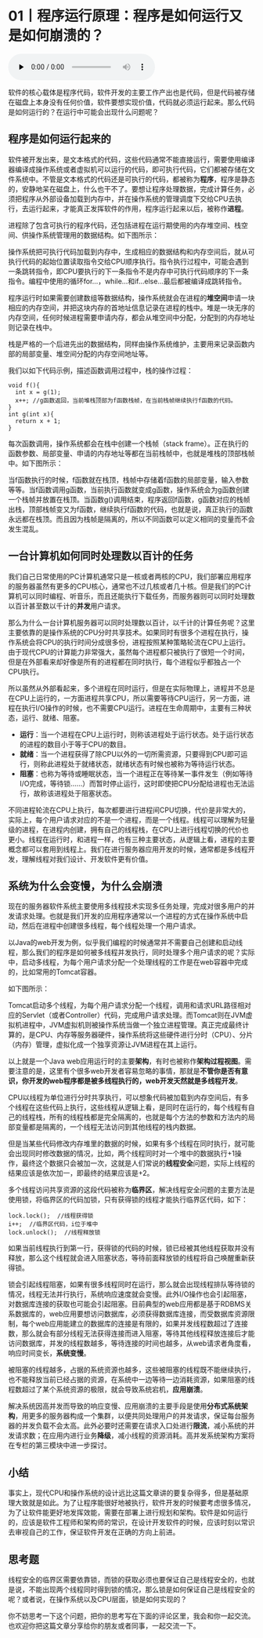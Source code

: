 # 01丨程序运行原理：程序是如何运行又是如何崩溃的？

<audio id="audio" title="01丨程序运行原理：程序是如何运行又是如何崩溃的？" controls="" preload="none"><source id="mp3" src="https://static001.geekbang.org/resource/audio/84/99/84b6f56e34f0de1f2453677bd5874399.mp3"></audio>

软件的核心载体是程序代码，软件开发的主要工作产出也是代码，但是代码被存储在磁盘上本身没有任何价值，软件要想实现价值，代码就必须运行起来。那么代码是如何运行的？在运行中可能会出现什么问题呢？

## 程序是如何运行起来的

软件被开发出来，是文本格式的代码，这些代码通常不能直接运行，需要使用编译器编译成操作系统或者虚拟机可以运行的代码，即可执行代码，它们都被存储在文件系统中。不管是文本格式的代码还是可执行的代码，都被称为**程序**，程序是静态的，安静地呆在磁盘上，什么也干不了。要想让程序处理数据，完成计算任务，必须把程序从外部设备加载到内存中，并在操作系统的管理调度下交给CPU去执行，去运行起来，才能真正发挥软件的作用，程序运行起来以后，被称作**进程**。

进程除了包含可执行的程序代码，还包括进程在运行期使用的内存堆空间、栈空间、供操作系统管理用的数据结构。如下图所示：

<img src="https://static001.geekbang.org/resource/image/89/98/89c6e3bbc44cdc042e7a8bcddb3b4398.png" alt=""><br>
操作系统把可执行代码加载到内存中，生成相应的数据结构和内存空间后，就从可执行代码的起始位置读取指令交给CPU顺序执行。指令执行过程中，可能会遇到一条跳转指令，即CPU要执行的下一条指令不是内存中可执行代码顺序的下一条指令。编程中使用的循环for…，while…和if…else…最后都被编译成跳转指令。

程序运行时如果需要创建数组等数据结构，操作系统就会在进程的**堆空间**申请一块相应的内存空间，并把这块内存的首地址信息记录在进程的栈中。堆是一块无序的内存空间，任何时候进程需要申请内存，都会从堆空间中分配，分配到的内存地址则记录在栈中。

栈是严格的一个后进先出的数据结构，同样由操作系统维护，主要用来记录函数内部的局部变量、堆空间分配的内存空间地址等。

我们以如下代码示例，描述函数调用过程中，栈的操作过程：

```
void f(){
  int x = g(1);
  x++; //g函数返回，当前堆栈顶部为f函数栈帧，在当前栈帧继续执行f函数的代码。
}
int g(int x){
  return x + 1;
}

```

每次函数调用，操作系统都会在栈中创建一个栈帧（stack frame）。正在执行的函数参数、局部变量、申请的内存地址等都在当前栈帧中，也就是堆栈的顶部栈帧中。如下图所示：

<img src="https://static001.geekbang.org/resource/image/f0/f7/f08d6fca893da5cac926a23f1f1aa7f7.png" alt=""><br>
当f函数执行的时候，f函数就在栈顶，栈帧中存储着f函数的局部变量，输入参数等等。当f函数调用g函数，当前执行函数就变成g函数，操作系统会为g函数创建一个栈帧并放置在栈顶。当函数g()调用结束，程序返回f函数，g函数对应的栈帧出栈，顶部栈帧变又为f函数，继续执行f函数的代码，也就是说，真正执行的函数永远都在栈顶。而且因为栈帧是隔离的，所以不同函数可以定义相同的变量而不会发生混乱。

## 一台计算机如何同时处理数以百计的任务

我们自己日常使用的PC计算机通常只是一核或者两核的CPU，我们部署应用程序的服务器虽然有更多的CPU核心，通常也不过几核或者几十核。但是我们的PC计算机可以同时编程、听音乐，而且还能执行下载任务，而服务器则可以同时处理数以百计甚至数以千计的**并发**用户请求。

那么为什么一台计算机服务器可以同时处理数以百计，以千计的计算任务呢？这里主要依靠的是操作系统的CPU分时共享技术。如果同时有很多个进程在执行，操作系统会将CPU的执行时间分成很多份，进程按照某种策略轮流在CPU上运行。由于现代CPU的计算能力非常强大，虽然每个进程都只被执行了很短一个时间，但是在外部看来却好像是所有的进程都在同时执行，每个进程似乎都独占一个CPU执行。

所以虽然从外部看起来，多个进程在同时运行，但是在实际物理上，进程并不总是在CPU上运行的，一方面进程共享CPU，所以需要等待CPU运行，另一方面，进程在执行I/O操作的时候，也不需要CPU运行。进程在生命周期中，主要有三种状态，运行、就绪、阻塞。

- **运行**：当一个进程在CPU上运行时，则称该进程处于运行状态。处于运行状态的进程的数目小于等于CPU的数目。
- **就绪**：当一个进程获得了除CPU以外的一切所需资源，只要得到CPU即可运行，则称此进程处于就绪状态，就绪状态有时候也被称为等待运行状态。
- **阻塞**：也称为等待或睡眠状态，当一个进程正在等待某一事件发生（例如等待I/O完成，等待锁……）而暂时停止运行，这时即使把CPU分配给进程也无法运行，故称该进程处于阻塞状态。

不同进程轮流在CPU上执行，每次都要进行进程间CPU切换，代价是非常大的，实际上，每个用户请求对应的不是一个进程，而是一个线程。线程可以理解为轻量级的进程，在进程内创建，拥有自己的线程栈，在CPU上进行线程切换的代价也更小。线程在运行时，和进程一样，也有三种主要状态，从逻辑上看，进程的主要概念都可以套用到线程上。我们在进行服务器应用开发的时候，通常都是多线程开发，理解线程对我们设计、开发软件更有价值。

## 系统为什么会变慢，为什么会崩溃

现在的服务器软件系统主要使用多线程技术实现多任务处理，完成对很多用户的并发请求处理。也就是我们开发的应用程序通常以一个进程的方式在操作系统中启动，然后在进程中创建很多线程，每个线程处理一个用户请求。

以Java的web开发为例，似乎我们编程的时候通常并不需要自己创建和启动线程，那么我们的程序是如何被多线程并发执行，同时处理多个用户请求的呢？实际中，启动多线程，为每个用户请求分配一个处理线程的工作是在web容器中完成的，比如常用的Tomcat容器。

如下图所示：

<img src="https://static001.geekbang.org/resource/image/d4/9a/d40cc1e9a2a5ce3913670743f0543b9a.png" alt=""><br>
Tomcat启动多个线程，为每个用户请求分配一个线程，调用和请求URL路径相对应的Servlet（或者Controller）代码，完成用户请求处理。而Tomcat则在JVM虚拟机进程中，JVM虚拟机则被操作系统当做一个独立进程管理。真正完成最终计算的，是CPU、内存等服务器硬件，操作系统将这些硬件进行分时（CPU）、分片（内存）管理，虚拟化成一个独享资源让JVM进程在其上运行。

以上就是一个Java web应用运行时的主要**架构**，有时也被称作**架构过程视图**。需要注意的是，这里有个很多web开发者容易忽略的事情，那就是**不管你是否有意识，你开发的web程序都是被多线程执行的，web开发天然就是多线程开发**。

CPU以线程为单位进行分时共享执行，可以想象代码被加载到内存空间后，有多个线程在这些代码上执行，这些线程从逻辑上看，是同时在运行的，每个线程有自己的线程栈，所有的线程栈都是完全隔离的，也就是每个方法的参数和方法内的局部变量都是隔离的，一个线程无法访问到其他线程的栈内数据。

但是当某些代码修改内存堆里的数据的时候，如果有多个线程在同时执行，就可能会出现同时修改数据的情况，比如，两个线程同时对一个堆中的数据执行+1操作，最终这个数据只会被加一次，这就是人们常说的**线程安全**问题，实际上线程的结果应该是依次加一，即最终的结果应该是+2。

多个线程访问共享资源的这段代码被称为**临界区**，解决线程安全问题的主要方法是使用锁，将临界区的代码加锁，只有获得锁的线程才能执行临界区代码，如下：

```
lock.lock();  //线程获得锁
i++;  //临界区代码，i位于堆中
lock.unlock();  //线程释放锁

```

如果当前线程执行到第一行，获得锁的代码的时候，锁已经被其他线程获取并没有释放，那么这个线程就会进入阻塞状态，等待前面释放锁的线程将自己唤醒重新获得锁。

锁会引起线程阻塞，如果有很多线程同时在运行，那么就会出现线程排队等待锁的情况，线程无法并行执行，系统响应速度就会变慢。此外I/O操作也会引起阻塞，对数据库连接的获取也可能会引起阻塞。目前典型的web应用都是基于RDBMS关系数据库的，web应用要想访问数据库，必须获得数据库连接，而受数据库资源限制，每个web应用能建立的数据库的连接是有限的，如果并发线程数超过了连接数，那么就会有部分线程无法获得连接而进入阻塞，等待其他线程释放连接后才能访问数据库，并发的线程数越多，等待连接的时间也越多，从web请求者角度看，响应时间变长，**系统变慢**。

被阻塞的线程越多，占据的系统资源也越多，这些被阻塞的线程既不能继续执行，也不能释放当前已经占据的资源，在系统中一边等待一边消耗资源，如果阻塞的线程数超过了某个系统资源的极限，就会导致系统宕机，**应用崩溃**。

解决系统因高并发而导致的响应变慢、应用崩溃的主要手段是使用**分布式系统架构**，用更多的服务器构成一个集群，以便共同处理用户的并发请求，保证每台服务器的并发负载不会太高。此外必要时还需要在请求入口处进行**限流**，减小系统的并发请求数；在应用内进行业务**降级**，减小线程的资源消耗。高并发系统架构方案将在专栏的第三模块中进一步探讨。

## 小结

事实上，现代CPU和操作系统的设计远比这篇文章讲的要复杂得多，但是基础原理大致就是如此。为了让程序能很好地被执行，软件开发的时候要考虑很多情况，为了让软件能更好地发挥效能，需要在部署上进行规划和架构。软件是如何运行的，应该是软件工程师和架构师的常识，在设计开发软件的时候，应该时刻以常识去审视自己的工作，保证软件开发在正确的方向上前进。

## 思考题

线程安全的临界区需要依靠锁，而锁的获取必须也要保证自己是线程安全的，也就是说，不能出现两个线程同时得到锁的情况，那么锁是如何保证自己是线程安全的呢？或者说，在操作系统以及CPU层面，锁是如何实现的？

你不妨思考一下这个问题，把你的思考写在下面的评论区里，我会和你一起交流。也欢迎你把这篇文章分享给你的朋友或者同事，一起交流一下。
